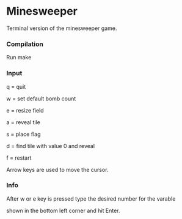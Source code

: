 # Minesweeper

Terminal version of the minesweeper game.

### Compilation

Run make

### Input

q = quit

w = set default bomb count

e = resize field

a = reveal tile

s = place flag

d = find tile with value 0 and reveal

f = restart

Arrow keys are used to move the cursor.

### Info

After w or e key is pressed type the desired number for the varable

shown in the bottom left corner and hit Enter.
